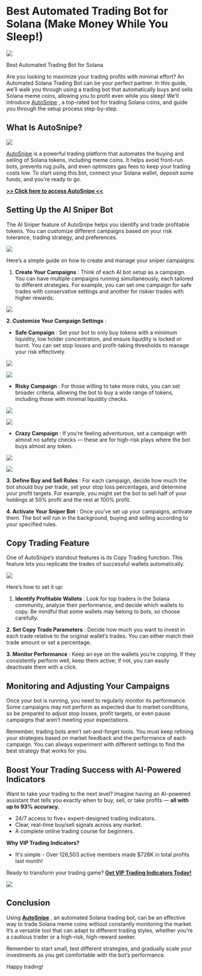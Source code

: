 # Best Automated Trading Bot for Solana (Make Money While You Sleep!)

![](https://miro.medium.com/v2/1*itjfeSpTHp-X6ZMg5WIgdQ.png)

Best Automated Trading Bot for Solana

Are you looking to maximize your trading profits with minimal effort? An Automated Solana Trading Bot can be your perfect partner. In this guide, we’ll walk you through using a trading bot that automatically buys and sells Solana meme coins, allowing you to profit even while you sleep! We’ll introduce
[AutoSnipe](https://autosnipe.ai/r/asaa0w4)
, a top-rated bot for trading Solana coins, and guide you through the setup process step-by-step.

## What Is AutoSnipe?

![](https://miro.medium.com/v2/0*MXGmN5AWi6urFM2M)

[AutoSnipe](https://autosnipe.ai/r/asaa0w4)
is a powerful trading platform that automates the buying and selling of Solana tokens, including meme coins. It helps avoid front-run bots, prevents rug pulls, and even optimizes gas fees to keep your trading costs low. To start using this bot, connect your Solana wallet, deposit some funds, and you’re ready to go.

[**>> Click here to access AutoSnipe <<**](https://autosnipe.ai/r/asaa0w4)

## Setting Up the AI Sniper Bot

The AI Sniper feature of AutoSnipe helps you identify and trade profitable tokens. You can customize different campaigns based on your risk tolerance, trading strategy, and preferences.

![](https://miro.medium.com/v2/0*-SULVY6fOyK1d62R)

Here’s a simple guide on how to create and manage your sniper campaigns:

1. **Create Your Campaigns**
   : Think of each AI bot setup as a campaign. You can have multiple campaigns running simultaneously, each tailored to different strategies. For example, you can set one campaign for safe trades with conservative settings and another for riskier trades with higher rewards.

![](https://miro.medium.com/v2/1*WKyK4IbdC9H3RvbqoJSbqw.png)

**2. Customize Your Campaign Settings**
:

* **Safe Campaign**
  : Set your bot to only buy tokens with a minimum liquidity, low holder concentration, and ensure liquidity is locked or burnt. You can set stop losses and profit-taking thresholds to manage your risk effectively.

![](https://miro.medium.com/v2/1*eMgCK6rWyw23Be3LL-2cmg.png)



![](https://miro.medium.com/v2/1*2Pj38MleGLT4eaTLVMGmcg.png)

* **Risky Campaign**
  : For those willing to take more risks, you can set broader criteria, allowing the bot to buy a wide range of tokens, including those with minimal liquidity checks.

![](https://miro.medium.com/v2/1*L_MajP-gZfWS86wyAMxMtQ.png)



![](https://miro.medium.com/v2/1*BuBDKSeXIaIOiD5cRfRe_g.png)

* **Crazy Campaign**
  : If you’re feeling adventurous, set a campaign with almost no safety checks — these are for high-risk plays where the bot buys almost any token.

![](https://miro.medium.com/v2/1*tlcdpCpBFfR898CTENdkdw.png)



![](https://miro.medium.com/v2/1*KQTjFruDnQq9VPi5ImGSsg.png)

**3. Define Buy and Sell Rules**
: For each campaign, decide how much the bot should buy per trade, set your stop loss percentages, and determine your profit targets. For example, you might set the bot to sell half of your holdings at 50% profit and the rest at 100% profit.

**4. Activate Your Sniper Bot**
: Once you’ve set up your campaigns, activate them. The bot will run in the background, buying and selling according to your specified rules.

## Copy Trading Feature

One of AutoSnipe’s standout features is its Copy Trading function. This feature lets you replicate the trades of successful wallets automatically.

![](https://miro.medium.com/v2/1*9YjzF8m4nu8qrrOCeE1JzA.png)

Here’s how to set it up:

1. **Identify Profitable Wallets**
   : Look for top traders in the Solana community, analyze their performance, and decide which wallets to copy. Be mindful that some wallets may belong to bots, so choose carefully.

**2. Set Copy Trade Parameters**
: Decide how much you want to invest in each trade relative to the original wallet’s trades. You can either match their trade amount or set a percentage.

**3. Monitor Performance**
: Keep an eye on the wallets you’re copying. If they consistently perform well, keep them active; if not, you can easily deactivate them with a click.

## Monitoring and Adjusting Your Campaigns

Once your bot is running, you need to regularly monitor its performance. Some campaigns may not perform as expected due to market conditions, so be prepared to adjust stop losses, profit targets, or even pause campaigns that aren’t meeting your expectations.

Remember, trading bots aren’t set-and-forget tools. You must keep refining your strategies based on market feedback and the performance of each campaign. You can always experiment with different settings to find the best strategy that works for you.

## Boost Your Trading Success with AI-Powered Indicators

Want to take your trading to the next level? Imagine having an AI-powered assistant that tells you exactly when to buy, sell, or take profits —
**all with up to 93% accuracy.**

* 24/7 access to five+ expert-designed trading indicators.
* Clear, real-time buy/sell signals across any market.
* A complete online trading course for beginners.

**Why VIP Trading Indicators?**

* It's simple - Over 126,503 active members made $728K in total profits last month!

Ready to transform your trading game?
[**Get VIP Trading Indicators Today!**](https://vipindicators.xyz)

![](https://vipindicators.xyz/5.png)

## Conclusion

Using
[**AutoSnipe**](https://autosnipe.ai/r/asaa0w4)
, an automated Solana trading bot, can be an effective way to trade Solana meme coins without constantly monitoring the market. It’s a versatile tool that can adapt to different trading styles, whether you’re a cautious trader or a high-risk, high-reward seeker.

Remember to start small, test different strategies, and gradually scale your investments as you get comfortable with the bot’s performance.

Happy trading!